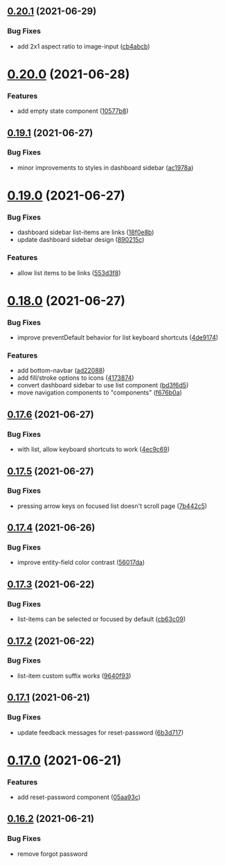 ## [0.20.1](https://github.com/Nick-Mazuk/ui-svelte/compare/v0.20.0...v0.20.1) (2021-06-29)


### Bug Fixes

* add 2x1 aspect ratio to image-input ([cb4abcb](https://github.com/Nick-Mazuk/ui-svelte/commit/cb4abcb5967f5d023223a7417755771094828426))

# [0.20.0](https://github.com/Nick-Mazuk/ui-svelte/compare/v0.19.1...v0.20.0) (2021-06-28)


### Features

* add empty state component ([10577b8](https://github.com/Nick-Mazuk/ui-svelte/commit/10577b8ffc8ced22aedf12912417cd11d509ea2b))

## [0.19.1](https://github.com/Nick-Mazuk/ui-svelte/compare/v0.19.0...v0.19.1) (2021-06-27)


### Bug Fixes

* minor improvements to styles in dashboard sidebar ([ac1978a](https://github.com/Nick-Mazuk/ui-svelte/commit/ac1978acef8fed08096fc63ccfcdc4849665160d))

# [0.19.0](https://github.com/Nick-Mazuk/ui-svelte/compare/v0.18.0...v0.19.0) (2021-06-27)


### Bug Fixes

* dashboard sidebar list-items are links ([18f0e8b](https://github.com/Nick-Mazuk/ui-svelte/commit/18f0e8bffc08b697a83882e2ab6c435b15b74179))
* update dashboard sidebar design ([890215c](https://github.com/Nick-Mazuk/ui-svelte/commit/890215c12e1056c8ac02a1dc88180c02fc8b65f3))


### Features

* allow list items to be links ([553d3f8](https://github.com/Nick-Mazuk/ui-svelte/commit/553d3f846be0711ac415294395e51d495c06316b))

# [0.18.0](https://github.com/Nick-Mazuk/ui-svelte/compare/v0.17.6...v0.18.0) (2021-06-27)


### Bug Fixes

* improve preventDefault behavior for list keyboard shortcuts ([4de9174](https://github.com/Nick-Mazuk/ui-svelte/commit/4de917430feb3875bc0fdad629911c154d5fcf19))


### Features

* add bottom-navbar ([ad22088](https://github.com/Nick-Mazuk/ui-svelte/commit/ad22088f1ead0f8aa2deb489cf0562e655373f3d))
* add fill/stroke options to icons ([4173874](https://github.com/Nick-Mazuk/ui-svelte/commit/4173874e1eb0d281628be7fa9132dcdf58fda5cf))
* convert dashboard sidebar to use list component ([bd3f6d5](https://github.com/Nick-Mazuk/ui-svelte/commit/bd3f6d58dd700551f31a9070368d5278093acc8c))
* move navigation components to "components" ([f676b0a](https://github.com/Nick-Mazuk/ui-svelte/commit/f676b0a84bba5f77a266edbc32e730e4668cb377))

## [0.17.6](https://github.com/Nick-Mazuk/ui-svelte/compare/v0.17.5...v0.17.6) (2021-06-27)


### Bug Fixes

* with list, allow keyboard shortcuts to work ([4ec9c69](https://github.com/Nick-Mazuk/ui-svelte/commit/4ec9c6911fabcb4558ac87585a04c45b88aa5c5d))

## [0.17.5](https://github.com/Nick-Mazuk/ui-svelte/compare/v0.17.4...v0.17.5) (2021-06-27)


### Bug Fixes

* pressing arrow keys on focused list doesn't scroll page ([7b442c5](https://github.com/Nick-Mazuk/ui-svelte/commit/7b442c5b1d20479d2e72b484a0b4a126f00d4462))

## [0.17.4](https://github.com/Nick-Mazuk/ui-svelte/compare/v0.17.3...v0.17.4) (2021-06-26)


### Bug Fixes

* improve entity-field color contrast ([56017da](https://github.com/Nick-Mazuk/ui-svelte/commit/56017da3c89b73103598f4240cb77e912edb0a07))

## [0.17.3](https://github.com/Nick-Mazuk/ui-svelte/compare/v0.17.2...v0.17.3) (2021-06-22)


### Bug Fixes

* list-items can be selected or focused by default ([cb63c09](https://github.com/Nick-Mazuk/ui-svelte/commit/cb63c09b6b33d9733f04a6ea541e66fd79df905e))

## [0.17.2](https://github.com/Nick-Mazuk/ui-svelte/compare/v0.17.1...v0.17.2) (2021-06-22)


### Bug Fixes

* list-item custom suffix works ([9640f93](https://github.com/Nick-Mazuk/ui-svelte/commit/9640f930c4937cfe83394e6567d5d3b5fc9defb1))

## [0.17.1](https://github.com/Nick-Mazuk/ui-svelte/compare/v0.17.0...v0.17.1) (2021-06-21)


### Bug Fixes

* update feedback messages for reset-password ([6b3d717](https://github.com/Nick-Mazuk/ui-svelte/commit/6b3d7170eebc8587422c4361ed9867f424b46359))

# [0.17.0](https://github.com/Nick-Mazuk/ui-svelte/compare/v0.16.2...v0.17.0) (2021-06-21)


### Features

* add reset-password component ([05aa93c](https://github.com/Nick-Mazuk/ui-svelte/commit/05aa93c9d0a7e8c4ff0db42c4e30ee8b54fa8432))

## [0.16.2](https://github.com/Nick-Mazuk/ui-svelte/compare/v0.16.1...v0.16.2) (2021-06-21)


### Bug Fixes

* remove forgot password <title> tag ([6ac3ccc](https://github.com/Nick-Mazuk/ui-svelte/commit/6ac3cccd3e6367759836bf5ac0daf7a6b7348727))

## [0.16.1](https://github.com/Nick-Mazuk/ui-svelte/compare/v0.16.0...v0.16.1) (2021-06-21)


### Bug Fixes

* add showConfirmEmailMessage for sign-up component ([5e86d08](https://github.com/Nick-Mazuk/ui-svelte/commit/5e86d08c229a59067adc742c6dee1336b12b41e8))

# [0.16.0](https://github.com/Nick-Mazuk/ui-svelte/compare/v0.15.11...v0.16.0) (2021-06-20)


### Bug Fixes

* remove extra error message from checkbox ([77c65de](https://github.com/Nick-Mazuk/ui-svelte/commit/77c65de49b82cccc056d4dbd628ba07b530eac99))


### Features

* add sign up component ([be809cf](https://github.com/Nick-Mazuk/ui-svelte/commit/be809cff830187052eeff5219fd5727252ba8bb5))

## [0.15.11](https://github.com/Nick-Mazuk/ui-svelte/compare/v0.15.10...v0.15.11) (2021-06-20)


### Bug Fixes

* import validator as esm ([c923206](https://github.com/Nick-Mazuk/ui-svelte/commit/c923206a2527fe050061cca628712dd452a3f863))

## [0.15.10](https://github.com/Nick-Mazuk/ui-svelte/compare/v0.15.9...v0.15.10) (2021-06-20)


### Bug Fixes

* import TransitionSpeed as a type declaration ([e08f7eb](https://github.com/Nick-Mazuk/ui-svelte/commit/e08f7ebc4ade63ab92c68e669f57f97363638738))

## [0.15.9](https://github.com/Nick-Mazuk/ui-svelte/compare/v0.15.8...v0.15.9) (2021-06-18)


### Bug Fixes

* finally make validator work with svelte/kit ([3bd402a](https://github.com/Nick-Mazuk/ui-svelte/commit/3bd402a11d515c8ecdebdd16f49127de156e3d8c))

## [0.15.8](https://github.com/Nick-Mazuk/ui-svelte/compare/v0.15.7...v0.15.8) (2021-06-18)


### Bug Fixes

* test validator imports with .js extension ([fffa418](https://github.com/Nick-Mazuk/ui-svelte/commit/fffa418883d8a6bfa75ec611722bdbac2dfffc71))

## [0.15.7](https://github.com/Nick-Mazuk/ui-svelte/compare/v0.15.6...v0.15.7) (2021-06-18)


### Bug Fixes

* revert validator esm imports ([210669a](https://github.com/Nick-Mazuk/ui-svelte/commit/210669a8f9f1f3d9e606c0e6e778f56355d6fed2))

## [0.15.6](https://github.com/Nick-Mazuk/ui-svelte/compare/v0.15.5...v0.15.6) (2021-06-18)


### Bug Fixes

* switch back to es imports for validator ([e966509](https://github.com/Nick-Mazuk/ui-svelte/commit/e9665099ef7acb7188e3987bc1f572fc84b640d1))

## [0.15.5](https://github.com/Nick-Mazuk/ui-svelte/compare/v0.15.4...v0.15.5) (2021-06-18)


### Bug Fixes

* actually fix semantic-release ([efdd48c](https://github.com/Nick-Mazuk/ui-svelte/commit/efdd48cd7233a7ff006a0b77fe311389983fed9a))
* add type: module to package.json ([97dc6f7](https://github.com/Nick-Mazuk/ui-svelte/commit/97dc6f73d2f1b061ba0d787441c98f0ac76bfc8f))
* convert release.config.js to esm ([c19b78f](https://github.com/Nick-Mazuk/ui-svelte/commit/c19b78fff423e46801ac78c90f08f1dd3e656216))
* fix build errors ([81903a4](https://github.com/Nick-Mazuk/ui-svelte/commit/81903a4ddaa363b0f691e8a5cd9a86d7f99650b2))

## [0.15.4](https://github.com/Nick-Mazuk/ui-svelte/compare/v0.15.3...v0.15.4) (2021-06-18)


### Bug Fixes

* validator es imports now work with sveltekit ([7589ea2](https://github.com/Nick-Mazuk/ui-svelte/commit/7589ea2f998a4e56b4505bb3030ba4689cc7dcf9))

## [0.15.3](https://github.com/Nick-Mazuk/ui-svelte/compare/v0.15.2...v0.15.3) (2021-06-03)


### Bug Fixes

* header center items are actually centered ([9bd8b2b](https://github.com/Nick-Mazuk/ui-svelte/commit/9bd8b2b22b61a78f25ed60e46ce70c22175456e8))

## [0.15.2](https://github.com/Nick-Mazuk/ui-svelte/compare/v0.15.1...v0.15.2) (2021-06-03)

## [0.15.1](https://github.com/Nick-Mazuk/ui-svelte/compare/v0.15.0...v0.15.1) (2021-06-03)

# [0.15.0](https://github.com/Nick-Mazuk/ui-svelte/compare/v0.14.8...v0.15.0) (2021-06-03)


### Bug Fixes

* improve list item contrast in dark mode ([c2217e3](https://github.com/Nick-Mazuk/ui-svelte/commit/c2217e33f91bd836c11e2d3292a802c9376dc233))
* menu button refocuses on close ([f76fa97](https://github.com/Nick-Mazuk/ui-svelte/commit/f76fa9773a150dcb387031c79a24eae209f5099f))


### Features

* add transitions to menu/popover ([3fcf97c](https://github.com/Nick-Mazuk/ui-svelte/commit/3fcf97ca159a69fcf82dc4d734ace371b4090977))
* new list components ([77584c5](https://github.com/Nick-Mazuk/ui-svelte/commit/77584c561a2dd060ebfb685c3d45a5e7811ab117))

## [0.14.8](https://github.com/Nick-Mazuk/ui-svelte/compare/v0.14.7...v0.14.8) (2021-05-26)


### Bug Fixes

* improve note contrast in dark mode ([c75204a](https://github.com/Nick-Mazuk/ui-svelte/commit/c75204a0f5c4992bc2231205261d216ff8061c05))

## [0.14.7](https://github.com/Nick-Mazuk/ui-svelte/compare/v0.14.6...v0.14.7) (2021-05-26)


### Bug Fixes

* select-input readonly works ([74a8d48](https://github.com/Nick-Mazuk/ui-svelte/commit/74a8d483da49ef928f04b04711a133e357f7c381))

## [0.14.6](https://github.com/Nick-Mazuk/ui-svelte/compare/v0.14.5...v0.14.6) (2021-05-26)


### Bug Fixes

* dashboard-sidebar closes on page-change ([619fe85](https://github.com/Nick-Mazuk/ui-svelte/commit/619fe85de1145cee00a0beb642c668f9003f3f29))

## [0.14.5](https://github.com/Nick-Mazuk/ui-svelte/compare/v0.14.4...v0.14.5) (2021-05-26)


### Bug Fixes

* revert sidebar width to older version ([740e66f](https://github.com/Nick-Mazuk/ui-svelte/commit/740e66f47dcc66ed528ae83923807f2a0eba9f27))

## [0.14.4](https://github.com/Nick-Mazuk/ui-svelte/compare/v0.14.3...v0.14.4) (2021-05-26)


### Bug Fixes

* fix typo in dashboard-sidebar class ([e426179](https://github.com/Nick-Mazuk/ui-svelte/commit/e426179f728b1c72273f4159690e56b6d6e0224d))

## [0.14.3](https://github.com/Nick-Mazuk/ui-svelte/compare/v0.14.2...v0.14.3) (2021-05-26)

## [0.14.2](https://github.com/Nick-Mazuk/ui-svelte/compare/v0.14.1...v0.14.2) (2021-05-26)

## [0.14.1](https://github.com/Nick-Mazuk/ui-svelte/compare/v0.14.0...v0.14.1) (2021-05-26)


### Bug Fixes

* dashboard sidebar is visible on larger layouts ([790b8a8](https://github.com/Nick-Mazuk/ui-svelte/commit/790b8a82ca479ef6efade1d74d33b66f5ce050cf))

# [0.14.0](https://github.com/Nick-Mazuk/ui-svelte/compare/v0.13.2...v0.14.0) (2021-05-26)


### Features

* add dashboard-sidebar ([4a51c8e](https://github.com/Nick-Mazuk/ui-svelte/commit/4a51c8e4238adda00792f9338ff9cd6cdc180519))

## [0.13.2](https://github.com/Nick-Mazuk/ui-svelte/compare/v0.13.1...v0.13.2) (2021-05-25)


### Bug Fixes

* remove twitter metatags when twitter is not defined ([1a08133](https://github.com/Nick-Mazuk/ui-svelte/commit/1a08133d750644856b8807571b9ac28c4fa30344))

## [0.13.1](https://github.com/Nick-Mazuk/ui-svelte/compare/v0.13.0...v0.13.1) (2021-05-25)


### Bug Fixes

* move table of contents items type definition to external file ([9988b31](https://github.com/Nick-Mazuk/ui-svelte/commit/9988b318b5d5be2951d4b2489c4e1d310db4b727))

# [0.13.0](https://github.com/Nick-Mazuk/ui-svelte/compare/v0.12.4...v0.13.0) (2021-05-25)


### Features

* allow table of contents to be completely open ([c7da600](https://github.com/Nick-Mazuk/ui-svelte/commit/c7da600187305fd969e8cc89499f78140ab0e6da))

## [0.12.4](https://github.com/Nick-Mazuk/ui-svelte/compare/v0.12.3...v0.12.4) (2021-05-25)


### Bug Fixes

* hide avatar slot in entity-field if no avatar present ([5fd96bd](https://github.com/Nick-Mazuk/ui-svelte/commit/5fd96bdbc5ca62b6283123e7882f0d7eb6af28b1))

## [0.12.3](https://github.com/Nick-Mazuk/ui-svelte/compare/v0.12.2...v0.12.3) (2021-05-24)


### Bug Fixes

* convert form-layout to css class ([80a0839](https://github.com/Nick-Mazuk/ui-svelte/commit/80a083901cb33028b052fe2eb02e953f479be292))

## [0.12.2](https://github.com/Nick-Mazuk/ui-svelte/compare/v0.12.1...v0.12.2) (2021-05-24)


### Bug Fixes

* youtube video input now has correct label ([116d963](https://github.com/Nick-Mazuk/ui-svelte/commit/116d963e91c95c02ddf64193f78c7c0586aba817))

## [0.12.1](https://github.com/Nick-Mazuk/ui-svelte/compare/v0.12.0...v0.12.1) (2021-05-24)


### Bug Fixes

* changelog item page contents spans max width ([d3aef28](https://github.com/Nick-Mazuk/ui-svelte/commit/d3aef28ea0a8484399645399a13b8a1b3463be91))

# [0.12.0](https://github.com/Nick-Mazuk/ui-svelte/compare/v0.11.5...v0.12.0) (2021-05-24)


### Features

* add changelog ([a0a0084](https://github.com/Nick-Mazuk/ui-svelte/commit/a0a0084a1be683224129bbca4829e72c9715f790))
* add changelog-item-page ([cbe3882](https://github.com/Nick-Mazuk/ui-svelte/commit/cbe3882c9b98cba62053ec84ef113d0dcf668420))


### Performance Improvements

* remove text-content component -> less javascript ([28eac48](https://github.com/Nick-Mazuk/ui-svelte/commit/28eac48bf595cec4b3e0de0525379b2f20d28e1a))

## [0.11.5](https://github.com/Nick-Mazuk/ui-svelte/compare/v0.11.4...v0.11.5) (2021-05-24)


### Bug Fixes

* changelog links work correctly ([04e2f1a](https://github.com/Nick-Mazuk/ui-svelte/commit/04e2f1a57b7dc4025baf285dffafcaf965db0a6a))

## [0.11.4](https://github.com/Nick-Mazuk/ui-svelte/compare/v0.11.3...v0.11.4) (2021-05-24)


### Bug Fixes

* update changelog links to be easliy parsed ([46922f3](https://github.com/Nick-Mazuk/ui-svelte/commit/46922f3670fe46d9b34966617c2fbb773e32ab90))

## [0.11.3](https://github.com/Nick-Mazuk/ui-svelte/compare/v0.11.2...v0.11.3) (2021-05-24)


### Bug Fixes

* changelog links can be prefixed ([cffec8b](https://github.com/Nick-Mazuk/ui-svelte/commit/cffec8b1421b7f6600e98bd921e5dcae3d5b02c7))

## [0.11.2](https://github.com/Nick-Mazuk/ui-svelte/compare/v0.11.1...v0.11.2) (2021-05-24)


### Bug Fixes

* changelog image is positioned correctly ([ab8f29f](https://github.com/Nick-Mazuk/ui-svelte/commit/ab8f29fe1fe1a0a0c5c36ebfac6f98659c124cfc))

## [0.11.1](https://github.com/Nick-Mazuk/ui-svelte/compare/v0.11.0...v0.11.1) (2021-05-24)


### Bug Fixes

* changelog uses srcset accurately ([76c46c5](https://github.com/Nick-Mazuk/ui-svelte/commit/76c46c57ad6ba65e7be27621807f55736710d9fb))

# [0.11.0](https://github.com/Nick-Mazuk/ui-svelte/compare/v0.10.1...v0.11.0) (2021-05-24)


### Bug Fixes

* changelog first image loads eager ([a49d390](https://github.com/Nick-Mazuk/ui-svelte/commit/a49d39068172b2ecd0b049f154178aa2631e6774))
* ensure buttons are clickable even with new loading dots ([4e4c37e](https://github.com/Nick-Mazuk/ui-svelte/commit/4e4c37e0d606596e27ba43d9c3c983d3d009d10b))
* limit layout shift for text-input errors ([311839c](https://github.com/Nick-Mazuk/ui-svelte/commit/311839c17648621f035f525ef6c4a092849b3554))


### Features

* add changelog component ([e2caea5](https://github.com/Nick-Mazuk/ui-svelte/commit/e2caea5742c4400ba1e1486ef2c420913b021353))
* add form-layout component to vertically layout forms ([3c8562c](https://github.com/Nick-Mazuk/ui-svelte/commit/3c8562c4ea1c7e0d14bb51963cb94b95586a3b55))
* add modal-entity component ([81f0bb5](https://github.com/Nick-Mazuk/ui-svelte/commit/81f0bb52fbb55a57c2c539e87aad15eac6a19d8a))
* add modal-success component ([5cc5936](https://github.com/Nick-Mazuk/ui-svelte/commit/5cc5936c8c2237db61d0fd7ceb692ca789069640))
* add small error size ([d99d138](https://github.com/Nick-Mazuk/ui-svelte/commit/d99d13897b42aa5f111b80c854889d00d7670a0f))

## [0.10.1](https://github.com/Nick-Mazuk/ui-svelte/compare/v0.10.0...v0.10.1) (2021-05-22)


### Bug Fixes

* remove quotes from rich-text-input html output ([7e2be80](https://github.com/Nick-Mazuk/ui-svelte/commit/7e2be809ce7ad735c69f29906f25cca319c072f4))

# [0.10.0](https://github.com/Nick-Mazuk/ui-svelte/compare/v0.9.17...v0.10.0) (2021-05-21)


### Bug Fixes

* add guard in case null is passed into text input ([d44d776](https://github.com/Nick-Mazuk/ui-svelte/commit/d44d77663b36f248084864290c06ec35a10c6c07))
* remove layout shift from loading buttons ([c9aea33](https://github.com/Nick-Mazuk/ui-svelte/commit/c9aea33f915ec62799ac69287c0af70de26e6466))
* secondary button border color matches form inputs ([0a03c73](https://github.com/Nick-Mazuk/ui-svelte/commit/0a03c733f583e7e338192b1e3fc8225f7482313d))
* select no longer shrinks as flex child ([0a986fb](https://github.com/Nick-Mazuk/ui-svelte/commit/0a986fbeb90f70fa7168587ffa8002cd45e0ef86))


### Features

* add formSync to select-input ([1615300](https://github.com/Nick-Mazuk/ui-svelte/commit/1615300c8b066478184e57adec060e98b056d9c0))

## [0.9.17](https://github.com/Nick-Mazuk/ui-svelte/compare/v0.9.16...v0.9.17) (2021-05-21)


### Bug Fixes

* give avatar-input a default value ([848013e](https://github.com/Nick-Mazuk/ui-svelte/commit/848013e007865eba43509b33539f4c902d2b7e68))

## [0.9.16](https://github.com/Nick-Mazuk/ui-svelte/compare/v0.9.15...v0.9.16) (2021-05-21)


### Bug Fixes

* animate sesarch-input prefix when searching ([dd14a1d](https://github.com/Nick-Mazuk/ui-svelte/commit/dd14a1d50d214a0097d4b9dddd6a9e86d14bd08e))

## [0.9.15](https://github.com/Nick-Mazuk/ui-svelte/compare/v0.9.14...v0.9.15) (2021-05-20)


### Bug Fixes

* match label with docs for search-input ([a92a12d](https://github.com/Nick-Mazuk/ui-svelte/commit/a92a12d8dbb5649693d8acf0a5ddfaf51c1910f6))

## [0.9.14](https://github.com/Nick-Mazuk/ui-svelte/compare/v0.9.13...v0.9.14) (2021-05-20)


### Bug Fixes

* migrate search-input to modern text-input ([7a4c092](https://github.com/Nick-Mazuk/ui-svelte/commit/7a4c092f257790d0683b66df3829f9b912b8fc34))

## [0.9.13](https://github.com/Nick-Mazuk/ui-svelte/compare/v0.9.12...v0.9.13) (2021-05-20)


### Bug Fixes

* add anchor to form-entity ([ad84b36](https://github.com/Nick-Mazuk/ui-svelte/commit/ad84b36ee7f338d18839b332897e3848b37ea5e0))

## [0.9.12](https://github.com/Nick-Mazuk/ui-svelte/compare/v0.9.11...v0.9.12) (2021-05-20)


### Bug Fixes

* make progress prop optional in form-entity ([a3b3c81](https://github.com/Nick-Mazuk/ui-svelte/commit/a3b3c81cfc13f690ca398dc7bb16285fd4bed6c9))

## [0.9.11](https://github.com/Nick-Mazuk/ui-svelte/compare/v0.9.10...v0.9.11) (2021-05-20)


### Bug Fixes

* regression in center modal positioning ([3366f8b](https://github.com/Nick-Mazuk/ui-svelte/commit/3366f8bc31df0e26dab1b0525fff705f7596cb8d))

## [0.9.10](https://github.com/Nick-Mazuk/ui-svelte/compare/v0.9.9...v0.9.10) (2021-05-20)


### Bug Fixes

* another typo ([9d522ef](https://github.com/Nick-Mazuk/ui-svelte/commit/9d522efe026650866920ad650acc46dd3774f45c))
* typo in portal overlay style tag ([e6fde2f](https://github.com/Nick-Mazuk/ui-svelte/commit/e6fde2f344ea6f396d27fab99f65ed5b97deec92))

## [0.9.9](https://github.com/Nick-Mazuk/ui-svelte/compare/v0.9.8...v0.9.9) (2021-05-20)


### Bug Fixes

* rich-text-input can really render SSR ([6d5a4bd](https://github.com/Nick-Mazuk/ui-svelte/commit/6d5a4bd994b4551f2812b411b9099b9e02a9e6ec))

## [0.9.8](https://github.com/Nick-Mazuk/ui-svelte/compare/v0.9.7...v0.9.8) (2021-05-19)


### Bug Fixes

* rich-text-input can render SSR ([11cc16a](https://github.com/Nick-Mazuk/ui-svelte/commit/11cc16abac5240112a666624267c1deeff97ca69))

## [0.9.7](https://github.com/Nick-Mazuk/ui-svelte/compare/v0.9.6...v0.9.7) (2021-05-19)

## [0.9.6](https://github.com/Nick-Mazuk/ui-svelte/compare/v0.9.5...v0.9.6) (2021-05-19)


### Bug Fixes

* closed modal can be rendered SSR ([74b2bde](https://github.com/Nick-Mazuk/ui-svelte/commit/74b2bdec52473877b294a7298aad3cccb357f3d2))

## [0.9.5](https://github.com/Nick-Mazuk/ui-svelte/compare/v0.9.4...v0.9.5) (2021-05-19)


### Bug Fixes

* ensure portal is always above other elements ([1245672](https://github.com/Nick-Mazuk/ui-svelte/commit/1245672411d8db333746a75fb269cd9c38f19a9e))

## [0.9.4](https://github.com/Nick-Mazuk/ui-svelte/compare/v0.9.3...v0.9.4) (2021-05-19)


### Bug Fixes

* modal definitely works with SSR now ([eb0f924](https://github.com/Nick-Mazuk/ui-svelte/commit/eb0f924c38c334d739e3ccda8615fdd90c6c8982))

## [0.9.3](https://github.com/Nick-Mazuk/ui-svelte/compare/v0.9.2...v0.9.3) (2021-05-19)


### Bug Fixes

* modal works in SSR? ([acf78d3](https://github.com/Nick-Mazuk/ui-svelte/commit/acf78d34bfcd7a49418bd577ce82deb91548add8))

## [0.9.2](https://github.com/Nick-Mazuk/ui-svelte/compare/v0.9.1...v0.9.2) (2021-05-19)


### Bug Fixes

* modal works for SSR ([bcaa360](https://github.com/Nick-Mazuk/ui-svelte/commit/bcaa360ca9cc82befa0f4fc64bd8794ac0d7413a))

## [0.9.1](https://github.com/Nick-Mazuk/ui-svelte/compare/v0.9.0...v0.9.1) (2021-05-19)


### Bug Fixes

* modal works with SSR ([3d97921](https://github.com/Nick-Mazuk/ui-svelte/commit/3d97921ea5d4a45d887678192b5cc121f97e9ce9))

# [0.9.0](https://github.com/Nick-Mazuk/ui-svelte/compare/v0.8.4...v0.9.0) (2021-05-19)


### Bug Fixes

* add aria-label to avatar input ([44cd816](https://github.com/Nick-Mazuk/ui-svelte/commit/44cd8163cea29081d67490190f89c5fa4ea98240))


### Features

* add avatar input ([036a126](https://github.com/Nick-Mazuk/ui-svelte/commit/036a1266d0126bbfcea3584537ba6f30026e10d6))
* add date-input ([4cb6b72](https://github.com/Nick-Mazuk/ui-svelte/commit/4cb6b72b05361ff95e72d528e6dfaa6632983c52))
* add dollar input ([8f1d279](https://github.com/Nick-Mazuk/ui-svelte/commit/8f1d279d4fd4cde816bd33e58c8771c58c9a0c7d))
* add facebook-page-input ([5ac234a](https://github.com/Nick-Mazuk/ui-svelte/commit/5ac234af05bd59cf5c92050fa17e5c2bad62f0a7))
* add file input ([d24d874](https://github.com/Nick-Mazuk/ui-svelte/commit/d24d874898facabf28ac48135f967a5834be8d59))
* add form entity ([819cd03](https://github.com/Nick-Mazuk/ui-svelte/commit/819cd03762147db33706067099cdbb9fea7f1066))
* add image-input ([81b9759](https://github.com/Nick-Mazuk/ui-svelte/commit/81b9759f6ab84cc07abe8e08a94c6d46d25857a7))
* add linkedin-input ([bae40ac](https://github.com/Nick-Mazuk/ui-svelte/commit/bae40ac604d6a0f39967beb80587de38899151c0))
* add modal component ([d44ac5e](https://github.com/Nick-Mazuk/ui-svelte/commit/d44ac5ef770cdd2830bc39e18507260ba0673a68))
* add name input ([389676f](https://github.com/Nick-Mazuk/ui-svelte/commit/389676f29bc2ef96adabab3c63c5d63629bb280b))
* add rich text input ([f25dddd](https://github.com/Nick-Mazuk/ui-svelte/commit/f25ddddb6d71ee757fbf9c755b1498ace4daab5c))
* add twitter-profile-input ([9ee17e1](https://github.com/Nick-Mazuk/ui-svelte/commit/9ee17e11403bfcaaee1f11ef06a080462d050f67))
* add youtube-channel-input ([dfeefdd](https://github.com/Nick-Mazuk/ui-svelte/commit/dfeefddfb4f7a8b828a47d5e93cee4f9471776c5))
* add youtube-video-input ([0c2471e](https://github.com/Nick-Mazuk/ui-svelte/commit/0c2471e8b5443b07530044925a08f095e2613c28))

## [0.8.4](https://github.com/Nick-Mazuk/ui-svelte/compare/v0.8.3...v0.8.4) (2021-05-16)

## [0.8.3](https://github.com/Nick-Mazuk/ui-svelte/compare/v0.8.2...v0.8.3) (2021-05-16)


### Bug Fixes

* header links correctly determine current pages ([198d39d](https://github.com/Nick-Mazuk/ui-svelte/commit/198d39d59cc0dd5eab92db1d22e4ca02fb3d0720))

## [0.8.2](https://github.com/Nick-Mazuk/ui-svelte/compare/v0.8.1...v0.8.2) (2021-05-16)


### Bug Fixes

* clciking subheader logo scrolls to top ([1fe373c](https://github.com/Nick-Mazuk/ui-svelte/commit/1fe373ce532ba53417b802db139feab5d3b2e812))

## [0.8.1](https://github.com/Nick-Mazuk/ui-svelte/compare/v0.8.0...v0.8.1) (2021-05-16)


### Bug Fixes

* don't animate subheader if not sticky ([3b05875](https://github.com/Nick-Mazuk/ui-svelte/commit/3b05875b0e8ad7c4d403e9490010f441d10dedb4))

# [0.8.0](https://github.com/Nick-Mazuk/ui-svelte/compare/v0.7.1...v0.8.0) (2021-05-16)


### Bug Fixes

* align hamburger menu to right margin ([d372d99](https://github.com/Nick-Mazuk/ui-svelte/commit/d372d99f17009cb7b1c2f4bc897d91dafbb88236))
* remove collision between header-brand image and subfooter ([7d31ba2](https://github.com/Nick-Mazuk/ui-svelte/commit/7d31ba214886979efa988faffb3dafa6b680ab03))


### Features

* add icon to subfooter ([378944c](https://github.com/Nick-Mazuk/ui-svelte/commit/378944c8b9e864a9bc16ac7664944d6e782fa9ef))
* add subheader ([6bf9cdf](https://github.com/Nick-Mazuk/ui-svelte/commit/6bf9cdfeafaa0da27ae6094271ffea30b8170620))

## [0.7.1](https://github.com/Nick-Mazuk/ui-svelte/compare/v0.7.0...v0.7.1) (2021-05-15)


### Bug Fixes

* entity-field avatar size ([953b663](https://github.com/Nick-Mazuk/ui-svelte/commit/953b663a4995b592051d9d0f93581e7df54ef1dc))

# [0.7.0](https://github.com/Nick-Mazuk/ui-svelte/compare/v0.6.0...v0.7.0) (2021-05-15)


### Features

* add seo component ([a49cf3c](https://github.com/Nick-Mazuk/ui-svelte/commit/a49cf3c5790c3420c69415ae81db6cf5c6743f29))

# [0.6.0](https://github.com/Nick-Mazuk/ui-svelte/compare/v0.5.4...v0.6.0) (2021-05-14)


### Bug Fixes

* new-password-input should work with svelte-kit ([f48a66e](https://github.com/Nick-Mazuk/ui-svelte/commit/f48a66e48b5e72db5ee2a459ade3b7835fe2ce7c))


### Features

* add basic auth layout ([9e826bd](https://github.com/Nick-Mazuk/ui-svelte/commit/9e826bd76e049d70494f138981de3137cee416e7))
* add glue classes to button ([8010e61](https://github.com/Nick-Mazuk/ui-svelte/commit/8010e615287f35de19b943f8c647933207d6e58b))
* add reset password component ([f420dab](https://github.com/Nick-Mazuk/ui-svelte/commit/f420dabe7437559e2b785b12d8fb3a8bd793f03a))
* add sign-in component ([8d4ba10](https://github.com/Nick-Mazuk/ui-svelte/commit/8d4ba105d93f83ae38abc9dc7967b8786516dd05))

## [0.5.4](https://github.com/Nick-Mazuk/ui-svelte/compare/v0.5.3...v0.5.4) (2021-05-13)


### Bug Fixes

* fix new-password-input to work with sveltekit ([1b3c4d1](https://github.com/Nick-Mazuk/ui-svelte/commit/1b3c4d16669e704aa7dea488cd0faa6a75aad440))
* focus ring displays correctly in dark mode ([1bc3f77](https://github.com/Nick-Mazuk/ui-svelte/commit/1bc3f77893ad7b3b0947354b745c3766a835dd1f))
* move validator to esm ([a14027a](https://github.com/Nick-Mazuk/ui-svelte/commit/a14027adbc71be95660bb0c7520c929504f25906))

## [0.5.3](https://github.com/Nick-Mazuk/ui-svelte/compare/v0.5.2...v0.5.3) (2021-05-13)


### Bug Fixes

* remove storybook-dark-mode ([4e8af94](https://github.com/Nick-Mazuk/ui-svelte/commit/4e8af9482571a37419eb834166bdb3b3cf8d0cea))

## [0.5.2](https://github.com/Nick-Mazuk/ui-svelte/compare/v0.5.1...v0.5.2) (2021-05-13)


### Bug Fixes

* increase lib peer dependency version ([f1cd4bb](https://github.com/Nick-Mazuk/ui-svelte/commit/f1cd4bbc02bc50bc48cea2cbbf41a4c1d1348739))

## [0.5.1](https://github.com/Nick-Mazuk/ui-svelte/compare/v0.5.0...v0.5.1) (2021-05-13)

# [0.5.0](https://github.com/Nick-Mazuk/ui-svelte/compare/v0.4.4...v0.5.0) (2021-05-13)


### Bug Fixes

* adjust textarea padding ([32fc1d6](https://github.com/Nick-Mazuk/ui-svelte/commit/32fc1d69865b0700b61df8ac681e80cf631ef319))
* fix footer contrast issues ([12701bf](https://github.com/Nick-Mazuk/ui-svelte/commit/12701bf527136524a74e0cf1d07e2768aea68dd9))
* header links now correctly detect current path ([e92976b](https://github.com/Nick-Mazuk/ui-svelte/commit/e92976ba592c66b9416dc294e072fc31711d65d6))
* hide header border when scrolling ([a704f83](https://github.com/Nick-Mazuk/ui-svelte/commit/a704f83dab97dd211d6e396afb92ddc70a2bb705))
* hide scroll-to-top from Safari ([2fa354e](https://github.com/Nick-Mazuk/ui-svelte/commit/2fa354eb2e58668967f79474c265bb9fae6e8755))
* increase checkbox touch target ([d866733](https://github.com/Nick-Mazuk/ui-svelte/commit/d866733381a2df1907cfa681b2cfa3592a480b88))
* loading spinner alignment on button ([ef16a2e](https://github.com/Nick-Mazuk/ui-svelte/commit/ef16a2eaed44120619202246e1e7faf8142a26b0))


### Features

* add basic form ([c37e712](https://github.com/Nick-Mazuk/ui-svelte/commit/c37e71257ba6d962e3687cb84dfd0c59084a53db))
* add email-input + fix bug in text-input ([2b9a7c6](https://github.com/Nick-Mazuk/ui-svelte/commit/2b9a7c6b9ebe0d6ed31c0fbfb170dcdc2b5e1ddc))
* add min/max characters to text-input ([95f10fb](https://github.com/Nick-Mazuk/ui-svelte/commit/95f10fba624f71f26eff39fa7d16948ed44a98c9))
* add new-password input ([be7a04d](https://github.com/Nick-Mazuk/ui-svelte/commit/be7a04dda4eb120026e3a5f3cdd0c6d794fb96c7))
* add number-input ([a81a1b0](https://github.com/Nick-Mazuk/ui-svelte/commit/a81a1b02b5f88de54602c7e829630c401c798700))
* add offline mode for form submissions ([d303c07](https://github.com/Nick-Mazuk/ui-svelte/commit/d303c070523a8f4f8a5d6b30c55cca5ae5a07cba))
* add password input ([e106dbf](https://github.com/Nick-Mazuk/ui-svelte/commit/e106dbfb2dd299da5e5765ac83de91d726829011))
* add prefix/suffix to submit ([869416d](https://github.com/Nick-Mazuk/ui-svelte/commit/869416dcaf1a3b305f95c3f836a95fa53bc6d250))
* add sizes to dark-mode-select ([5e175db](https://github.com/Nick-Mazuk/ui-svelte/commit/5e175db4828f98c675fd23299cd96caea791f770))
* add submit and progress-bar components ([b7c05c4](https://github.com/Nick-Mazuk/ui-svelte/commit/b7c05c41474400796086191a3183d98037938f3b))
* add text input formatters/parsers ([150f976](https://github.com/Nick-Mazuk/ui-svelte/commit/150f976be84f7506c4fe4e906d6e8c188ba83cd4))
* add tooltip component ([710ea77](https://github.com/Nick-Mazuk/ui-svelte/commit/710ea772aa2ccc6b6ac9adff5393bb09aa1811d3))
* add types to text-input ([501f1bb](https://github.com/Nick-Mazuk/ui-svelte/commit/501f1bb62ed6d9fce573c2a1885eb4f8740846a6))
* add validation rules to text-input ([08b296d](https://github.com/Nick-Mazuk/ui-svelte/commit/08b296d185505765802b4505272596736714a7c8))
* increase check-input touch target ([da9d5e6](https://github.com/Nick-Mazuk/ui-svelte/commit/da9d5e68b411520aa7b6b86ce3c8ae01ff4d69b8))

## [0.4.4](https://github.com/Nick-Mazuk/ui-svelte/compare/v0.4.3...v0.4.4) (2021-05-05)
